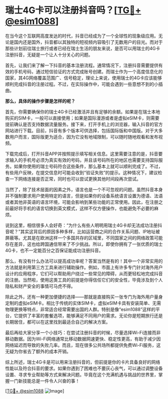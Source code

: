 # 瑞士4G卡可以注册抖音吗？[[TG💪+ @esim1088](https://t.me/s/esim1088)]

在当今这个互联网高度发达的时代，抖音已经成为了一个全球性的现象级应用。无论是国内还是国外，抖音都以其独特的短视频内容吸引了无数用户的目光。而对于那些计划前往瑞士旅行或者已经在瑞士生活的朋友来说，是否可以用瑞士的4G卡注册抖音，无疑是一个让人十分关心的问题。

首先，让我们来了解一下抖音的基本注册流程。通常情况下，注册抖音需要提供有效的手机号码，通过短信验证的方式完成账号创建。而瑞士作为一个高度信息化的国家，其4G网络覆盖范围广、信号稳定，理论上来说，使用瑞士的4G卡应该能够顺利完成抖音的注册过程。不过，在实际操作中，可能会遇到一些意想不到的小插曲。

**那么，具体的操作步骤是怎样的呢？**  

首先，你需要确保你的瑞士4G卡已经激活并且有足够的余额。如果是在瑞士本地购买的SIM卡，一般可以直接使用；如果是国际漫游或者是虚拟eSIM卡，则需要提前确认是否支持数据流量服务。接下来，打开手机上的浏览器，输入抖音的官方网站进行下载。目前，抖音有多个版本可供选择，包括国际版和中国版。对于大多数用户而言，国际版更为适合，因为它没有地域限制，可以随时随地观看和发布视频。

下载完成后，打开抖音APP并按照提示填写相关信息。这里需要注意的是，抖音要求输入的手机号必须为真实有效的号码，并且该号码所在的地区也需要支持国际服务。如果你使用的瑞士号码符合这些条件，那么基本上就可以顺利完成了。不过，有些用户反映，在提交信息时可能会收到“验证失败”的提示。这种情况下，建议检查一下网络连接是否正常，同时也可以尝试更换其他时间段再次尝试。

当然了，除了技术层面的因素之外，语言也是一个不可忽视的问题。虽然抖音本身并不强制要求用户使用特定的语言，但是如果你的设备系统语言设置为德语、法语或者其他非英语的语言环境，可能会影响到某些功能的正常使用。因此，在注册之前最好将手机的语言切换到英文模式，这样不仅方便操作，也能避免不必要的麻烦。

说到这里，相信很多人会好奇：“为什么有些人明明用瑞士4G卡却无法成功注册抖音呢？”其实这背后的原因多种多样，比如运营商之间的合作关系问题、IP地址被屏蔽等。尤其是在欧洲这样一个多国共存的区域里，不同国家之间的网络政策可能存在差异，这也给跨国通信带来了不少挑战。所以，即使你拥有了一张优质的瑞士4G卡，也不一定能百分之百保证能成功注册抖音。

那么，有没有什么办法可以提高成功率呢？答案当然是有的！其中一个非常实用的方法就是利用第三方工具来进行辅助操作。例如，市面上有许多专门针对海外用户设计的应用程序，它们可以帮助用户绕过一些常见的障碍，从而更轻松地完成抖音的注册。当然啦，使用这类工具的前提是你得信任它们的安全性，毕竟涉及到个人隐私和财产安全的事情可马虎不得。

除此之外，还有一种更加便捷的选择——那就是直接购买一张专门为海外用户量身定制的虚拟eSIM卡。相比于传统的实体SIM卡，虚拟eSIM卡具有安装简单、无需物理更换等特点，非常适合经常需要出国的人群。特别是像“esim1088”这样的平台，它提供了丰富的套餐选项，能够满足不同用户的需求。无论你是短期旅行还是长期居住，都可以在这里找到最适合自己的解决方案。

最后再给大家分享一个小技巧：在尝试注册抖音的时候，尽量选择Wi-Fi连接而非移动数据。因为Wi-Fi网络通常比移动数据网速更快、稳定性更高，有助于减少因网络延迟而导致的失败几率。而且，现在很多公共场所都提供免费Wi-Fi服务，这无疑为你省去了额外的成本开销。

综上所述，瑞士4G卡是可以用来注册抖音的，但前提是你的卡片具备良好的网络性能以及符合抖音的要求。如果你遇到了困难也不要灰心丧气，可以通过调整设备设置、寻求专业帮助等方式来解决问题。毕竟在这个充满机遇与挑战的世界里，掌握一门新技能总是一件令人兴奋的事！

[[TG💪+ @esim1088](https://t.me/s/esim1088) ![Image](https://i.postimg.cc/4NQfJmqS/Snipaste-2025-05-13-00-14-12.png)]
